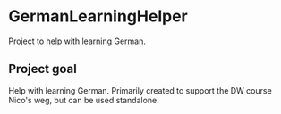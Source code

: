 # GermanLearningHelper
Project to help with learning German. 

## Project goal
Help with learning German. Primarily created to support the DW course Nico's weg, but can be used standalone.

